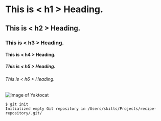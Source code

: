 # This is < h1 > Heading.
## This is < h2 > Heading.
### This is < h3 > Heading.
#### This is < h4 > Heading.
##### This is < h5 > Heading.
###### This is < h6 > Heading.
![Image of Yaktocat](https://octodex.github.com/images/yaktocat.png)

```
$ git init
Initialized empty Git repository in /Users/skills/Projects/recipe-repository/.git/
```
